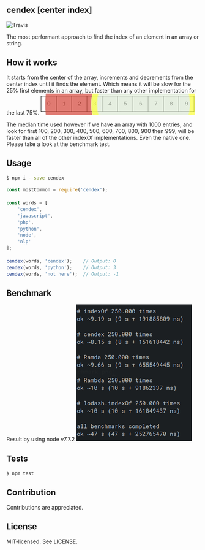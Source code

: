 cendex [center index]
--
![Travis](https://travis-ci.org/bjarneo/cendex.svg?branch=master)

The most performant approach to find the index of an element in an array or string.

How it works
--
It starts from the center of the array, increments and decrements from the center index until it finds the element. Which means it will be slow for the 25% first elements in an array, but faster than any other implementation for the last 75%.
![How cendex work](https://raw.githubusercontent.com/bjarneo/cendex/master/chart.png)

The median time used however if we have an array with 1000 entries, and look for first 100, 200, 300, 400, 500, 600, 700, 800, 900 then 999, will be faster than all of the other indexOf implementations. Even the native one. Please take a look at the benchmark test.

Usage
--

```bash
$ npm i --save cendex
```

```js
const mostCommon = require('cendex');

const words = [
    'cendex',
    'javascript',
    'php',
    'python',
    'node',
    'nlp'
];

cendex(words, 'cendex');    // Output: 0
cendex(words, 'python');    // Output: 3
cendex(words, 'not here');  // Output: -1
```

Benchmark
--
Result by using node v7.7.2
![How cendex work](https://raw.githubusercontent.com/bjarneo/cendex/master/benchmark.png)

Tests
--
```bash
$ npm test
```

Contribution
--
Contributions are appreciated.

License
--
MIT-licensed. See LICENSE.
